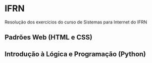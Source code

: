 # IFRN
Resolução dos exercícios do curso de Sistemas para Internet do IFRN

## Padrões Web (HTML e CSS)

## Introdução à Lógica e Programação (Python)
